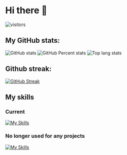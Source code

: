 # Hi there 👋

![visitors](https://visitor-badge.laobi.icu/badge?page_id=JerzyKruszewski.JerzyKruszewski)

## My GitHub stats:
![GitHub stats](https://github-readme-stats.vercel.app/api?username=JerzyKruszewski&theme=merko&show_icons=true&rank_icon=default&include_all_commits=true&number_format=long)
![GitHub Percent stats](https://github-readme-stats.vercel.app/api?username=JerzyKruszewski&theme=merko&include_all_commits=true&hide=stars,commits,prs,issues,contribs&rank_icon=percentile&hide_title=true)
![Top lang stats](https://github-readme-stats.vercel.app/api/top-langs/?username=JerzyKruszewski&theme=merko&layout=compact)

## Github streak:
[![GitHub Streak](https://streak-stats.demolab.com?user=JerzyKruszewski&theme=merko)](https://git.io/streak-stats)

## My skills
### Current
[![My Skills](https://skillicons.dev/icons?i=cs,dotnet,cpp,js,react,css,bootstrap,html,wasm,docker,visualstudio,vscode,git,github)](https://skillicons.dev)
### No longer used for any projects
[![My Skills](https://skillicons.dev/icons?i=java,py,ts,angular,postgres,bitbucket)](https://skillicons.dev)

<!--
**JerzyKruszewski/JerzyKruszewski** is a ✨ _special_ ✨ repository because its `README.md` (this file) appears on your GitHub profile.

Here are some ideas to get you started:

- 🔭 I’m currently working on ...
- 🌱 I’m currently learning ...
- 👯 I’m looking to collaborate on ...
- 🤔 I’m looking for help with ...
- 💬 Ask me about ...
- 📫 How to reach me: ...
- 😄 Pronouns: ...
- ⚡ Fun fact: ...
-->
